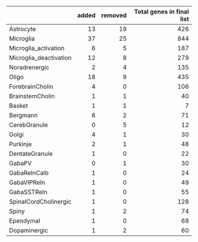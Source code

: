 |                       | added| removed| Total genes in final list|
|:----------------------|-----:|-------:|-------------------------:|
|Astrocyte              |    13|      19|                       426|
|Microglia              |    37|      25|                       844|
|Microglia_activation   |     6|       5|                       187|
|Microglia_deactivation |    12|       8|                       279|
|Noradrenergic          |     2|       4|                       135|
|Oligo                  |    18|       9|                       435|
|ForebrainCholin        |     4|       0|                       106|
|BrainstemCholin        |     1|       1|                        40|
|Basket                 |     1|       1|                         7|
|Bergmann               |     8|       2|                        71|
|CerebGranule           |     0|       5|                        12|
|Golgi                  |     4|       1|                        30|
|Purkinje               |     2|       1|                        48|
|DentateGranule         |     1|       0|                        22|
|GabaPV                 |     0|       1|                        30|
|GabaRelnCalb           |     1|       0|                        24|
|GabaVIPReln            |     1|       0|                        49|
|GabaSSTReln            |     1|       0|                        55|
|SpinalCordCholinergic  |     1|       0|                       128|
|Spiny                  |     1|       2|                        74|
|Ependymal              |     1|       0|                        68|
|Dopaminergic           |     1|       2|                        60|
